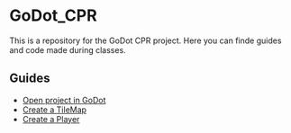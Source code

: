 # GoDot_CPR

This is a repository for the GoDot CPR project. Here you can finde guides and code made during classes.

## Guides 
- [Open project in GoDot](/Cards/openProject.md)
- [Create a TileMap](/Cards/createTileMap.md)
- [Create a Player](/Cards/createPlayer.md)